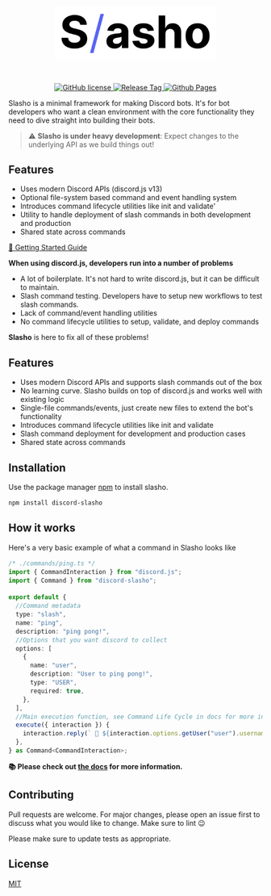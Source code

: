 <p align="center"><img align="center" style="width:320px" src="https://raw.githubusercontent.com/LehuyH/slasho/main/.github/slasho_logo.png" /></p>
<br />
<p align="center">
  <a href="https://github.com/LehuyH/slasho/blob/main/LICENSE">
    <img alt="GitHub license"src="https://badgen.net/github/license/lehuyh/slasho"/>
  </a>
  <a href="https://github.com/LehuyH/slasho/">
    <img alt="Release Tag"src="https://badgen.net/github/tag/lehuyh/slasho"/>
  </a>
  <a href="https://lehuyh.github.io/slasho/#/">
    <img alt="Github Pages" src="https://badgen.net/badge/Documentation/GitHub%20Pages/green">
  </a>
</p>

Slasho is a minimal framework for making Discord bots. It's for bot developers who want a clean environment with the core functionality they need to dive straight into building their bots.

>  ⚠️  **Slasho is under heavy development**: Expect changes to the  underlying API as we build things out!

## Features
* Uses modern Discord APIs (discord.js v13)
* Optional file-system based command and event handling system
* Introduces command lifecycle utilities like init and validate'
* Utility to handle deployment of slash commands in both development and production
* Shared state across commands 

[📌 Getting Started Guide](https://lehuyh.github.io/slasho/#/?id=getting-started)

**When using discord.js, developers run into a number of problems**
* A lot of boilerplate. It's not hard to write discord.js, but it can be difficult to maintain.
* Slash command testing. Developers have to setup new workflows to test slash commands.
* Lack of command/event handling utilities
* No command lifecycle utilities to setup, validate, and deploy commands


**Slasho** is here to fix all of these problems!  


## Features
* Uses modern Discord APIs and supports slash commands out of the box
* No learning curve. Slasho builds on top of discord.js and works well with existing logic
* Single-file commands/events, just create new files to extend the bot's functionality
* Introduces command lifecycle utilities like init and validate
* Slash command deployment for development and production cases
* Shared state across commands 

## Installation

Use the package manager [npm](https://www.npmjs.com/package/discord-slasho) to install slasho.

```bash
npm install discord-slasho
```

## How it works
Here's a very basic example of what a command in Slasho looks like
```ts
/* ./commands/ping.ts */
import { CommandInteraction } from "discord.js";
import { Command } from "discord-slasho";

export default {
  //Command metadata
  type: "slash",
  name: "ping",
  description: "ping pong!",
  //Options that you want discord to collect
  options: [
    {
      name: "user",
      description: "User to ping pong!",
      type: "USER",
      required: true,
    },
  ],
  //Main execution function, see Command Life Cycle in docs for more info
  execute({ interaction }) {
    interaction.reply(` 🏓 ${interaction.options.getUser("user").username}`);
  },
} as Command<CommandInteraction>;
```
**📚 Please check out [the docs](https://lehuyh.github.io/slasho/#/) for more information.**

## Contributing
Pull requests are welcome. For major changes, please open an issue first to discuss what you would like to change. Make sure to lint 😉

Please make sure to update tests as appropriate.


## License
[MIT](https://choosealicense.com/licenses/mit/)
